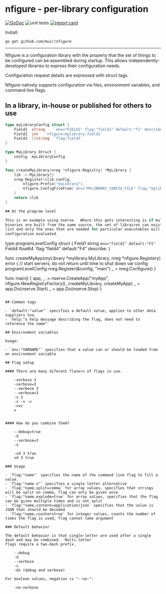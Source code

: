 # nfigure - per-library configuration

[![GoDoc](https://godoc.org/github.com/muir/nfigure?status.png)](https://pkg.go.dev/github.com/muir/nfigure)
![unit tests](https://github.com/muir/nfigure/actions/workflows/go.yml/badge.svg)
[![report card](https://goreportcard.com/badge/github.com/muir/nfigure)](https://goreportcard.com/report/github.com/muir/nfigure)

Install:

	go get github.com/muir/nfigure

---

Nfigure is a configuration library with the property that the set of things
to be configured can be assembled during startup.  This allows independently-developed
libraries to express their configuration needs.

Configuration request details are expressed with struct tags.

Nfigure natively supports configuration via files, environment variables, and command line flags.

## In a library, in-house or published for others to use

```go
type myLibraryConfig struct {
	Field1	string	  `env="FIELD1" flag:"field1" default:"f1" describe:"Field1 controls the first field"`
	Field2	int	  `nfigure:mylibrary.field2` 
	Field3	[]string  `flag:field3`
}

type MyLibrary btruct {
	config	myLibraryConfig
}

func createMyLibrary(nreg *nfigure.Registry) *MyLibrary {
	lib := MyLibrary{}
	nreg.Register(&lib.config,
		nfigure.Prefix("myLibrary"),
		nfigure.ConfigFileFrom(`env="MYLIBRARY_CONFIG_FILE" flag:"mylibrary-config"`),
	)
	return &lib
}

## At the program level

This is an example using nserve.  Where this gets interesting is if multiple
binaries are built from the same source, the set of libraires can exist in a
list and only the ones that are needed for particular executables will have their
configuration evaluated.

```
type programLevelConfig struct {
	Field1	string `env="field1" default:"F1"`
	Field4	float64	`flag:"field4" default:"F4" describe:
}

func createMyApp(myLibrary *mylibrary.MyLibrary, nreg *nfigure.Registery) error {
	// start servers, do not return until time to shut down
	var config programLevelConfig
	nreg.Register(&config, "main")
	_ = nreg.Configure()
}

func main() {
	app, _ := nserve.CreateApp("myApp", 
		nfigure.NewRegistryFactory(),
		createMyLibrary, 
		createMyApp)
	_ = app.Do(nserve.Start)
	_ = app.Do(nserve.Stop)
}
```

## Common tags

- `default:"value"` specifies a default value, applies to other data suppliers too.
- `help:"a help message describing the flag, does not need to reference the name"`

## Environment variables

Usage:

- `env:"VARNAME"` specifies that a value can or should be loaded from an environment variable

## Flag setup

#### There are many diferent flavors of flags in use.  

	-verbose 3
	-verbose=3
	--verbose 3
	--verbose=3
	-v 3
	-v -v -v
	-vvv 
	v


#### How do you combine them?

	--debug=true
	-d 
	--verbose=3
	-v

	-vd 3 true
	vd 3 true

### Usage

- `flag:"name"` specifies the name of the command line flag to fill a value.
- `flag:"name n"` specifies a single letter alternative
- `flag:"name,split=comma` for array values, specifies that strings will be split on comma, flag can only be given once
- `flag:"name,explode=true` for array values, specifies that the flag can be given multiple times and is not split
- `flag:"name,content=application/json` specifies that the value is JSON that should be decoded
- `flag:"name,counter=true` for integer values, counts the number of times the flag is used, flag cannot take argument

### Default behavior

The default behavior is that single-letter are used after a single dash and may be combined.  Multi-letter
flags require a two-dash prefix.

	--debug 
	-d
	--verbose
	-v
	-dv (debug and verbose)

For boolean values, negation is "--no-":

	-no-verbose

